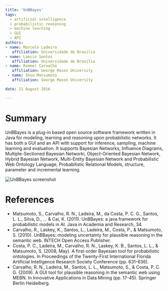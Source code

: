 ```yaml
---
title: 'UnBBayes'
tags:
  - artificial intelligence
  - probabilistic reasoning
  - machine learning
  - GUI
  - API
authors:
- name: Marcelo Ladeira
   affiliation: Universidade de Brasília
- name: Laecio Santos
   affiliation: Universidade de Brasília
- name: Rommel Carvalho
   affiliation: George Mason University
 - name: Shou Matsumoto
   affiliation: George Mason University

date: 21 August 2016

---
```


# Summary

UnBBayes is a plug-in based open source software framework written in Java for modeling, learning and reasoning upon probabilistic networks. It has both a GUI and an API with support for inference, sampling, machine learning and evaluation. It supports Bayesian Networks, Influence Diagrams, Multiple-Sectioned Bayesian Networki, Object-Oriented Bayesian Network, Hybrid Bayesian Network, Multi-Entity Bayesian Network and Probabilistic Web Ontology Language, Probabilistic Relational Models, structure, parameter and incremental learning.


![UnBBayes screenshot](https://a.fsdn.com/con/app/proj/unbbayes/screenshots/231404.jpg)

# References

- Matsumoto, S., Carvalho, R. N., Ladeira, M., da Costa, P. C. G., Santos, L. L., Silva, D., ... & Cai, K. (2011). UnBBayes: a java framework for probabilistic models in AI. Java in Academia and Research, 34.
- Carvalho, R., Laskey, K., Santos, L., Ladeira, M., Costa, P., & Matsumoto, S. (2010). UnBBayes: modeling uncertainty for plausible reasoning in the semantic web. INTECH Open Access Publisher.
- Costa, P. C., Ladeira, M., Carvalho, R. N., Laskey, K. B., Santos, L. L., & Matsumoto, S. (2008, May). A first-order Bayesian tool for probabilistic ontologies. In Proceedings of the Twenty-First International Florida Artificial Intelligence Research Society Conference (pp. 631-636).
- Carvalho, R. N., Ladeira, M., Santos, L. L., Matsumoto, S., & Costa, P. C. G. (2009). A GUI tool for plausible reasoning in the semantic web using MEBN. In Innovative Applications in Data Mining (pp. 17-45). Springer Berlin Heidelberg.


